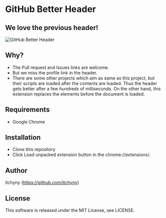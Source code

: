 # GitHub Better Header
## We love the previous header!
![GitHub Better Header](https://raw.githubusercontent.com/wiki/itchyny/github-better-header/image.png)

## Why?
- The Pull request and Issues links are welcome.
- But we miss the profile link in the header.
- There are some other projects which aim as same as this project, but their scripts are loaded after the contents are loaded. Thus the header gets better after a few hundreds of milliseconds. On the other hand, this extension replaces the elements before the document is loaded.

## Requirements
- Google Chrome

## Installation
- Clone this repository
- Click Load unpacked extension button in the chrome://extensions/.

## Author
itchyny (https://github.com/itchyny)

## License
This software is released under the MIT License, see LICENSE.
